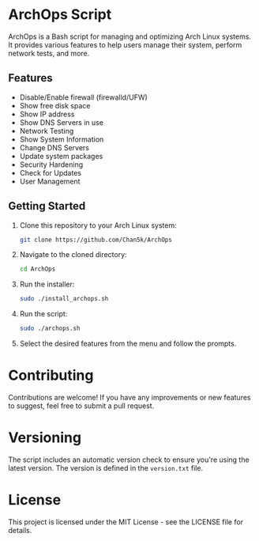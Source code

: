 # ArchOps Script

ArchOps is a Bash script for managing and optimizing Arch Linux systems. It provides various features to help users manage their system, perform network tests, and more.

## Features

- Disable/Enable firewall (firewalld/UFW)
- Show free disk space
- Show IP address
- Show DNS Servers in use
- Network Testing
- Show System Information
- Change DNS Servers
- Update system packages
- Security Hardening
- Check for Updates
- User Management

## Getting Started

1. Clone this repository to your Arch Linux system:

   ```bash
   git clone https://github.com/Chan5k/ArchOps
2. Navigate to the cloned directory:
   ```bash
   cd ArchOps
3. Run the installer:
   ```bash
   sudo ./install_archops.sh
4. Run the script:
   ```bash
   sudo ./archops.sh
5. Select the desired features from the menu and follow the prompts.

# Contributing
   Contributions are welcome! If you have any improvements or new features to suggest, feel free to submit a pull request.
# Versioning 
The script includes an automatic version check to ensure you're using the latest version. The version is defined in the `version.txt` file.
# License
This project is licensed under the MIT License - see the LICENSE file for details.
